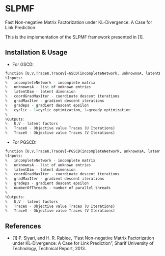 # SLPMF
Fast Non-negative Matrix Factorization under KL-Divergence: A Case for Link Prediction

This is the implementation of the SLPMF framework presented in [1].

## Installation & Usage
* For GSCD:
```python
function [U,V,TraceU,TraceV]=GSCD(incompleteNetwork, unknownsA, latentDim, coordGradMaxIter, gradMaxIter, gradeps,cyclic)
%Inputs:
%   incompleteNetwork - incomplete matrix
%   unknownsA - list of unknown entries
%   latentDim - latent dimension
%   coordGradMaxIter - coordinate descent iterations
%   gradMaxIter - gradient descent iterations
%   gradeps - gradient descent epsilon
%   cyclic - 1=cyclic optimization, 1=greedy optimization
%
%Outputs:
%   U,V - latent factors
%   TraceU - Objective value Traces (U Iterations)
%   TraceV - Objective value Traces (V Iterations)
```

* For PGSCD:
```python
function [U,V,TraceU,TraceV]=PGSCD(incompleteNetwork, unknownsA, latentDim, coordGradMaxIter, gradMaxIter, gradeps, numberOfThreads)
%Inputs:
%   incompleteNetwork - incomplete matrix
%   unknownsA - list of unknown entries
%   latentDim - latent dimension
%   coordGradMaxIter - coordinate descent iterations
%   gradMaxIter - gradient descent iterations
%   gradeps - gradient descent epsilon
%   numberOfThreads - number of parallel threads
%
%Outputs:
%   U,V - latent factors
%   TraceU - Objective value Traces (U Iterations)
%   TraceV - Objective value Traces (V Iterations)

```

## References
* [1] P. Siyari, and H. R. Rabiee, “Fast Non-negative Matrix Factorization under KL-Divergence: A Case for Link Prediction”, Sharif University of Technology, Technical Report, 2013.
